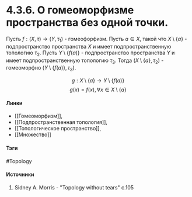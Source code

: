 # 4.3.6. О гомеоморфизме пространства без одной точки.
Пусть $f:(X,\tau)\rightarrow(Y,\tau_{1})$ - гомеофорфизм. Пусть $a\in X$, такой что $X\setminus\{a\}$ - подпространство пространства $X$ и имеет подпространственную топологию $\tau_{2}$. Пусть $Y\setminus\{f(a)\}$ - подпространство пространства $Y$ и имеет подпространственную топологию $\tau_{3}$. Тогда $(X\setminus\{a\},\tau_{2})$ - гомеоморфно $(Y\setminus\{f(a)\},\tau_{3})$.

$$g:X\setminus\{a\}\rightarrow Y\setminus\{f(a)\}$$
$$g(x)=f(x),\forall x\in X\setminus\{a\}$$
#### Линки
- [[Гомеоморфизм]],
- [[Подпространственная топология]],
- [[Топологическое пространство]],
- [[Множество]]
#### Тэги 
 #Topology
#### Источники
1. Sidney A. Morris - "Topology without tears" c.105